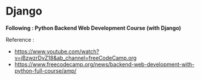 # Django


**Following : Python Backend Web Development Course (with Django)**

Reference :  
- https://www.youtube.com/watch?v=jBzwzrDvZ18&ab_channel=freeCodeCamp.org
- https://www.freecodecamp.org/news/backend-web-development-with-python-full-course/amp/
